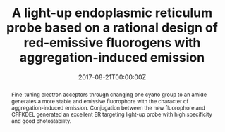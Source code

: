 ---
title: 'A light-up endoplasmic reticulum probe based on a rational design of red-emissive fluorogens with aggregation-induced emission'

# Authors
# If you created a profile for a user (e.g. the default `admin` user), write the username (folder name) here
# and it will be replaced with their full name and linked to their profile.
authors:
  - Chong-Jing Zhang#
  - Xiaolei Cai#
  - Shidang Xu
  - Ruoyu Zhan
  - Wu Jien
  - Bin Liu*

# # Author notes (optional)
# author_notes:
#   - 'Equal contribution'
#   - 'Equal contribution'
#   - ''
#   - ''
#   - ''
#   - ''
#   - 'Corresponding author'

date: '2017-08-21T00:00:00Z'
doi: '10.1039/c7cc05205g'

# Schedule page publish date (NOT publication's date).
publishDate: '2017-09-28T00:00:00Z'

# Publication type.
# Accepts a single type but formatted as a YAML list (for Hugo requirements).
# Enter a publication type from the CSL standard.
publication_types: ['article-journal']

# Publication name and optional abbreviated publication name.
publication: In *Chemical Communications*
publication_short: In *Chem. Commun.*

abstract: Fine-tuning electron acceptors through changing one cyano group to an amide generates a more stable and emissive fluorophore with the character of aggregation-induced emission. Conjugation between the new fluorophore and CFFKDEL generated an excellent ER targeting light-up probe with high specificity and good photostability.

# Summary. An optional shortened abstract.
summary: Fine-tuning electron acceptors through changing one cyano group to an amide generates a more stable and emissive fluorophore with the character of aggregation-induced emission. Conjugation between the new fluorophore and CFFKDEL generated an excellent ER targeting light-up probe with high specificity and good photostability.
tags: []

# Display this page in the Featured widget?
featured: true

# Custom links (uncomment lines below)
# links:
# - name: Custom Link
#   url: http://example.org

url_pdf: 'https://pubs.rsc.org/en/content/articlepdf/2017/cc/c7cc05205g'
url_code: ''
url_dataset: ''
url_poster: ''
url_project: ''
url_slides: ''
url_source: ''
url_video: ''

# Featured image
# To use, add an image named `featured.jpg/png` to your page's folder.
# image:
#   caption: 'Image credit: [**Unsplash**](https://unsplash.com/photos/pLCdAaMFLTE)'
#   focal_point: ''
#   preview_only: false
---